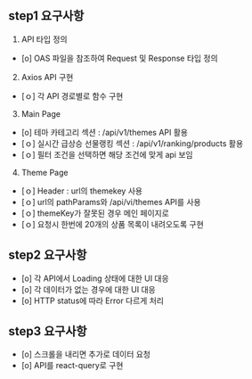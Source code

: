 ## step1 요구사항

1. API 타입 정의

- [o] OAS 파일을 참조하여 Request 및 Response 타입 정의

2. Axios API 구현

- [ｏ] 각 API 경로별로 함수 구현

3. Main Page

- [o] 테마 카테고리 섹션 : /api/v1/themes API 활용
- [ｏ] 실시간 급상승 선물랭킹 섹션 : /api/v1/ranking/products 활용
- [ｏ] 필터 조건을 선택하면 해당 조건에 맞게 api 보임

4. Theme Page

- [ｏ] Header : url의 themekey 사용
- [ｏ] url의 pathParams와 /api/vi/themes API를 사용
- [ｏ] themeKey가 잘못된 경우 메인 페이지로
- [ｏ] 요청시 한번에 20개의 상품 목록이 내려오도록 구현

## step2 요구사항

- [o] 각 API에서 Loading 상태에 대한 UI 대응
- [o] 각 데이터가 없는 경우에 대한 UI 대응
- [o] HTTP status에 따라 Error 다르게 처리

## step3 요구사항

- [o] 스크롤을 내리면 추가로 데이터 요청
- [o] API를 react-query로 구현
